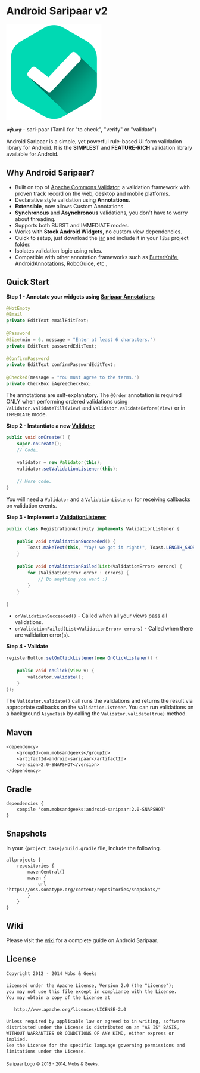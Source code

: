 Android Saripaar v2
===================
![Logo](logo.png)

**சரிபார்** - sari-paar (Tamil for "to check", "verify" or "validate")

Android Saripaar is a simple, yet powerful rule-based UI form validation library for Android.
It is the **SIMPLEST** and **FEATURE-RICH** validation library available for Android.

Why Android Saripaar?
---------------------

 - Built on top of [Apache Commons Validator], a validation framework with proven track record on the web, desktop and mobile platforms.
 - Declarative style validation using **Annotations**.
 - **Extensible**, now allows Custom Annotations.
 - **Synchronous** and **Asynchronous** validations, you don't have to worry about threading.
 - Supports both BURST and IMMEDIATE modes.
 - Works with **Stock Android Widgets**, no custom view dependencies.
 - Quick to setup, just download the [jar] and include it in your `libs` project folder.
 - Isolates validation logic using rules.
 - Compatible with other annotation frameworks such as [ButterKnife], [AndroidAnnotations], [RoboGuice], etc.,

Quick Start
-----------
**Step 1 - Annotate your widgets using [Saripaar Annotations]**
```java
@NotEmpty
@Email
private EditText emailEditText;

@Password
@Size(min = 6, message = "Enter at least 6 characters.")
private EditText passwordEditText;

@ConfirmPassword
private EditText confirmPasswordEditText;

@Checked(message = "You must agree to the terms.")
private CheckBox iAgreeCheckBox;
```

The annotations are self-explanatory. The `@Order` annotation is required ONLY when performing ordered validations using
`Validator.validateTill(View)` and `Validator.validateBefore(View)` or in `IMMEDIATE` mode.

**Step 2 - Instantiate a new [Validator]**
```java
public void onCreate() {
    super.onCreate();
    // Code…

    validator = new Validator(this);
    validator.setValidationListener(this);

    // More code…
}
```
You will need a `Validator` and a `ValidationListener` for receiving callbacks on validation events.

**Step 3 - Implement a [ValidationListener]**
```java
public class RegistrationActivity implements ValidationListener {

    public void onValidationSucceeded() {
        Toast.makeText(this, "Yay! we got it right!", Toast.LENGTH_SHORT).show();
    }

    public void onValidationFailed(List<ValidationError> errors) {
        for (ValidationError error : errors) {
            // Do anything you want :)
        }
    }

}
```
 - `onValidationSucceeded()` - Called when all your views pass all validations.
 - `onValidationFailed(List<ValidationError> errors)` - Called when there are validation error(s).

**Step 4 - Validate**
```java
registerButton.setOnClickListener(new OnClickListener() {

    public void onClick(View v) {
        validator.validate();
    }
});
```
The `Validator.validate()` call runs the validations and returns the result via appropriate callbacks on the `ValidationListener`. You can run validations on a background `AsyncTask` by calling the `Validator.validate(true)` method.

Maven
---------------------
    <dependency>
        <groupId>com.mobsandgeeks</groupId>
        <artifactId>android-saripaar</artifactId>
        <version>2.0-SNAPSHOT</version>
    </dependency>

Gradle
---------------------
    dependencies {
        compile 'com.mobsandgeeks:android-saripaar:2.0-SNAPSHOT'
    }

Snapshots
---------------------
In your `{project_base}/build.gradle` file, include the following.

    allprojects {
        repositories {
            mavenCentral()
            maven {
                url "https://oss.sonatype.org/content/repositories/snapshots/"
            }
        }
    }

Wiki
---------------------
Please visit the [wiki] for a complete guide on Android Saripaar.

License
---------------------

    Copyright 2012 - 2014 Mobs & Geeks

    Licensed under the Apache License, Version 2.0 (the "License");
    you may not use this file except in compliance with the License.
    You may obtain a copy of the License at

       http://www.apache.org/licenses/LICENSE-2.0

    Unless required by applicable law or agreed to in writing, software
    distributed under the License is distributed on an "AS IS" BASIS,
    WITHOUT WARRANTIES OR CONDITIONS OF ANY KIND, either express or implied.
    See the License for the specific language governing permissions and
    limitations under the License.

<sub>Saripaar Logo © 2013 - 2014, Mobs &amp; Geeks.<sub>

  [jar]: http://search.maven.org/#search%7Cga%7C1%7Candroid%20saripaar
  [Apache Commons Validator]: http://commons.apache.org/proper/commons-validator/
  [ButterKnife]: https://github.com/JakeWharton/butterknife
  [AndroidAnnotations]: https://github.com/excilys/androidannotations
  [RoboGuice]: http://code.google.com/p/roboguice/
  [Saripaar Annotations]: https://github.com/ragunathjawahar/android-saripaar/tree/v2/saripaar/src/main/java/com/mobsandgeeks/saripaar/annotation
  [Validator]: https://github.com/ragunathjawahar/android-saripaar/blob/master/src/com/mobsandgeeks/saripaar/Validator.java
  [ValidationListener]: https://github.com/ragunathjawahar/android-saripaar/blob/master/src/com/mobsandgeeks/saripaar/Validator.java
  [wiki]: https://github.com/ragunathjawahar/android-saripaar/wiki

